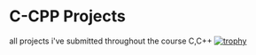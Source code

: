 # C-CPP Projects
 all projects i've submitted throughout the course C,C++
[![trophy](https://github-profile-trophy.vercel.app/?username=Hadar933)](https://github.com/ryo-ma/github-profile-trophy)

